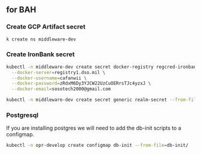 ## for BAH
### Create GCP Artifact secret

```sh
k create ns middleware-dev
```

### Create IronBank secret

```sh
kubectl -n middleware-dev create secret docker-registry regcred-ironbank \
  --docker-server=registry1.dso.mil \
  --docker-username=cafanwii \
  --docker-password=zRdxM6Dy3YJCW22UzCuOERrsTJc4yzxJ \
  --docker-email=sosotech2000@gmail.com 
```

```sh
kubectl -n middleware-dev create secret generic realm-secret --from-file=realm.json
```

### Postgresql
If you are installing postgres we will need to add the db-init scripts to a configmap. 

```sh
kubectl -n opr-develop create configmap db-init --from-file=db-init/
```